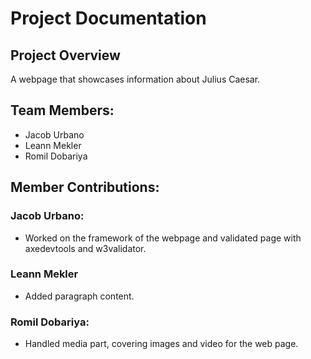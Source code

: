 # Project Documentation

## Project Overview

A webpage that showcases information about Julius Caesar.

## Team Members:

-   Jacob Urbano
-   Leann Mekler
-   Romil Dobariya

## Member Contributions:

### Jacob Urbano:

-   Worked on the framework of the webpage and validated page with axedevtools and w3validator.

### Leann Mekler

-   Added paragraph content.

### Romil Dobariya:

-   Handled media part, covering images and video for the web page.
